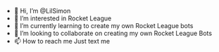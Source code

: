 - 👋 Hi, I’m @LilSimon
- 👀 I’m interested in Rocket League 
- 🌱 I’m currently learning to create my own Rocket League bots
- 💞️ I’m looking to collaborate on creating my own Rocket League Bots
- 📫 How to reach me Just text me

<!---
LilSimon/LilSimon is a ✨ special ✨ repository because its `README.md` (this file) appears on your GitHub profile.
You can click the Preview link to take a look at your changes.
--->
